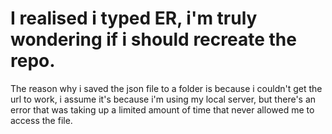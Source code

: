 # I realised i typed ER, i'm truly wondering if i should recreate the repo.

The reason why i saved the json file to a folder is because i couldn't get the url to work, i assume it's because i'm using my local server, but there's an error that was taking up a limited amount of time that never allowed me to access the file.